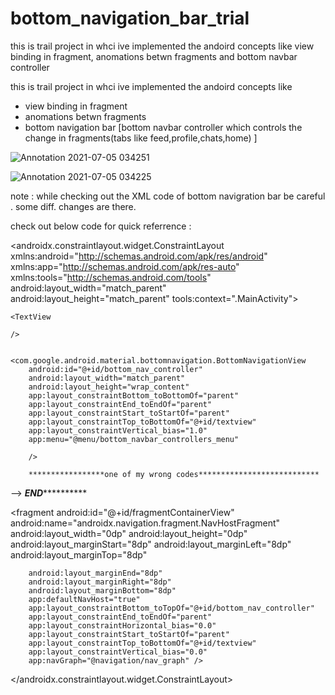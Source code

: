 # bottom_navigation_bar_trial
this is trail project in whci ive implemented the   andoird concepts like view binding in fragment, anomations betwn fragments and bottom navbar controller


this is trail project in whci ive implemented the   andoird concepts like 

- view binding in fragment
- anomations betwn fragments 
- bottom navigation bar   [bottom navbar controller which controls the change in fragments(tabs like feed,profile,chats,home)  ]



![Annotation 2021-07-05 034251](https://user-images.githubusercontent.com/58788722/124400834-19c7bd80-dd43-11eb-94d1-3cf30000c06d.png)


![Annotation 2021-07-05 034225](https://user-images.githubusercontent.com/58788722/124400824-06b4ed80-dd43-11eb-9abb-ed25a66b0d3a.png)



note :  while checking out the XML code of bottom navigration bar be careful . some diff.  changes are there.

check out below code for quick referrence : 

<?xml version="1.0" encoding="utf-8"?>
<androidx.constraintlayout.widget.ConstraintLayout xmlns:android="http://schemas.android.com/apk/res/android"
    xmlns:app="http://schemas.android.com/apk/res-auto"
    xmlns:tools="http://schemas.android.com/tools"
    android:layout_width="match_parent"
    android:layout_height="match_parent"
    tools:context=".MainActivity">

    <TextView
<!--     normal text view code for heading -->
    />


    <com.google.android.material.bottomnavigation.BottomNavigationView
        android:id="@+id/bottom_nav_controller"
        android:layout_width="match_parent"
        android:layout_height="wrap_content"
        app:layout_constraintBottom_toBottomOf="parent"
        app:layout_constraintEnd_toEndOf="parent"
        app:layout_constraintStart_toStartOf="parent"
        app:layout_constraintTop_toBottomOf="@+id/textview"
        app:layout_constraintVertical_bias="1.0"
        app:menu="@menu/bottom_navbar_controllers_menu"

<!--   bottom navigation bar        -->
        />
        
        *****************one of my wrong codes***************************
        
<!--    <fragment-->
<!--        android:id="@+id/fragmentContainerView"-->
<!--        android:name="com.example.retrofit__glide_app.glide"-->
<!--        android:layout_width="349dp"-->

<!--        android:layout_height="164dp"-->
<!--        android:layout_marginStart="8dp"-->
<!--        android:layout_marginLeft="8dp"-->
<!--        android:layout_marginEnd="8dp"-->
<!--        android:layout_marginRight="8dp"-->
<!--        android:layout_marginBottom="8dp"-->
<!--        app:layout_constraintBottom_toTopOf="@+id/bottom_nav_controller"-->
<!--        app:layout_constraintEnd_toEndOf="parent"-->
<!--        app:layout_constraintStart_toStartOf="parent"-->
<!--        app:layout_constraintTop_toBottomOf="@+id/textview"-->
<!--        app:layout_constraintVertical_bias="0.826"-->

<!--        tools:layout="@layout/fragment_retrofit" />-->
--> 
*****************END***************************

<!-- below is the real code to show fragments on main_activity 
take reference 
enjoy this whole code  
 & bang on the work.
-->
<fragment
        android:id="@+id/fragmentContainerView"
        android:name="androidx.navigation.fragment.NavHostFragment"
        android:layout_width="0dp"
        android:layout_height="0dp"
        android:layout_marginStart="8dp"
        android:layout_marginLeft="8dp"
        android:layout_marginTop="8dp"


        android:layout_marginEnd="8dp"
        android:layout_marginRight="8dp"
        android:layout_marginBottom="8dp"
        app:defaultNavHost="true"
        app:layout_constraintBottom_toTopOf="@+id/bottom_nav_controller"
        app:layout_constraintEnd_toEndOf="parent"
        app:layout_constraintHorizontal_bias="0.0"
        app:layout_constraintStart_toStartOf="parent"
        app:layout_constraintTop_toBottomOf="@+id/textview"
        app:layout_constraintVertical_bias="0.0"
        app:navGraph="@navigation/nav_graph" />

</androidx.constraintlayout.widget.ConstraintLayout>
